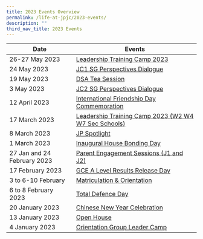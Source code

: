 ```yaml
---
title: 2023 Events Overview
permalink: /life-at-jpjc/2023-events/
description: ""
third_nav_title: 2023 Events
---
```

| Date | Events | 
| -------- | -------- |
26-27 May 2023|[Leadership Training Camp 2023](/life-at-jpjc/2023-events/ltc2023/)
24 May 2023|[JC1 SG Perspectives Dialogue](/life-at-jpjc/2023-events/jc1perspective)
19 May 2023|[DSA Tea Session](/life-at-jpjc/2023-events/dsateasession/)
3 May 2023|[JC2 SG Perspectives Dialogue](/life-at-jpjc/2023-events/j2sgp2023/)
12 April 2023|[International Friendship Day Commemoration](/life-at-jpjc/2023-events/ifd)
17 March 2023|[Leadership Training Camp 2023 (W2 W4 W7 Sec Schools)](/life-at-jpjc/2023-events/ltc)
8 March 2023|[JP Spotlight](/life-at-jpjc/2023-events/jpspot)
1 March 2023|[Inaugural House Bonding Day](/life-at-jpjc/2023-events/hbd)
|27 Jan and 24 February 2023|[Parent Engagement Sessions (J1 and J2)](/life-at-jpjc/2023-events/parentes/)
|17 February 2023|[GCE A Level Results Release Day](/life-at-jpjc/2023-events/gcealevelresultsreleaseday/)
|3 to 6-10 February|[Matriculation & Orientation](/life-at-jpjc/2023-events/mo/)
|6 to 8 February 2023|[Total Defence Day](/life-at-jpjc/2023-events/tdd/)
|20 January 2023|[Chinese New Year Celebration](/life-at-jpjc/2023-events/cnycelebration/)
|13 January 2023|[Open House](/life-at-jpjc/2023-events/openhouse/)
|4 January 2023|[Orientation Group Leader Camp](/life-at-jpjc/2023-events/oglc/)|